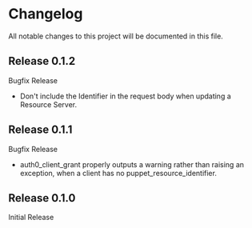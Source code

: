 # Changelog

All notable changes to this project will be documented in this file.

## Release 0.1.2
Bugfix Release

* Don't include the Identifier in the request body when updating a Resource Server.

## Release 0.1.1
Bugfix Release

* auth0_client_grant properly outputs a warning rather than raising an
  exception, when a client has no puppet_resource_identifier.

## Release 0.1.0

Initial Release